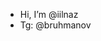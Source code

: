 - Hi, I’m @iilnaz
- Tg: @bruhmanov

<!---
iilnaz/iilnaz is a ✨ special ✨ repository because its `README.md` (this file) appears on your GitHub profile.
You can click the Preview link to take a look at your changes.
--->
